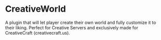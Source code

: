 # CreativeWorld
A plugin that will let player create their own world and fully customize it to their liking. Perfect for Creative Servers and exclusively made for CreativeCraft (creativecraft.us). 
